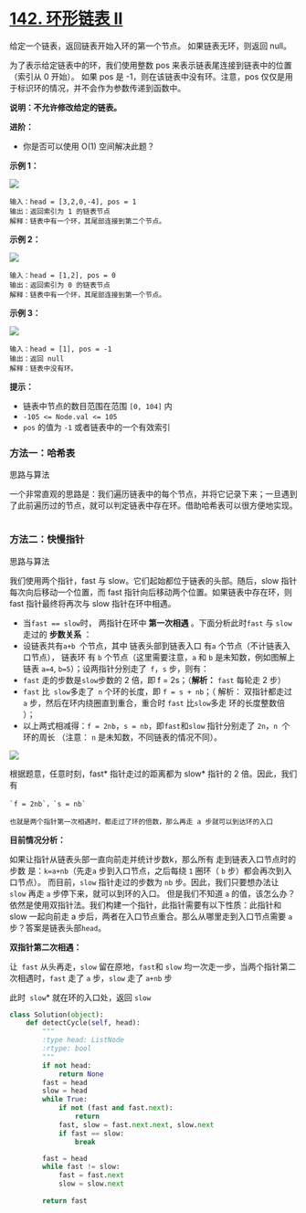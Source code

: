 # [142. 环形链表 II](https://leetcode-cn.com/problems/linked-list-cycle-ii/)

给定一个链表，返回链表开始入环的第一个节点。 如果链表无环，则返回 null。

为了表示给定链表中的环，我们使用整数 pos 来表示链表尾连接到链表中的位置（索引从 0 开始）。 如果 pos 是 -1，则在该链表中没有环。注意，pos 仅仅是用于标识环的情况，并不会作为参数传递到函数中。

**说明：不允许修改给定的链表。**

**进阶：**

- 你是否可以使用 O(1) 空间解决此题？


**示例 1：**

![](https://assets.leetcode-cn.com/aliyun-lc-upload/uploads/2018/12/07/circularlinkedlist.png)

```
输入：head = [3,2,0,-4], pos = 1
输出：返回索引为 1 的链表节点
解释：链表中有一个环，其尾部连接到第二个节点。
```

**示例 2：**

![](https://assets.leetcode-cn.com/aliyun-lc-upload/uploads/2018/12/07/circularlinkedlist_test2.png)

```
输入：head = [1,2], pos = 0
输出：返回索引为 0 的链表节点
解释：链表中有一个环，其尾部连接到第一个节点。
```

**示例 3：**

![](https://assets.leetcode-cn.com/aliyun-lc-upload/uploads/2018/12/07/circularlinkedlist_test3.png)

```
输入：head = [1], pos = -1
输出：返回 null
解释：链表中没有环。
```

**提示：**

- 链表中节点的数目范围在范围 `[0, 104]` 内
- `-105 <= Node.val <= 105`
- `pos` 的值为 `-1` 或者链表中的一个有效索引



### 方法一：哈希表

思路与算法

一个非常直观的思路是：我们遍历链表中的每个节点，并将它记录下来；一旦遇到了此前遍历过的节点，就可以判定链表中存在环。借助哈希表可以很方便地实现。

```

```



### 方法二：快慢指针

思路与算法

我们使用两个指针，fast 与 slow。它们起始都位于链表的头部。随后，slow 指针每次向后移动一个位置，而 fast 指针向后移动两个位置。如果链表中存在环，则 fast 指针最终将再次与 slow 指针在环中相遇。

-  当`fast == slow`时， 两指针在环中 **第一次相遇** 。下面分析此时`fast` 与 `slow`走过的 **步数关系** ：
- 设链表共有`a+b `个节点，其中 链表头部到链表入口 有`a` 个节点（不计链表入口节点）， 链表环 有 `b` 个节点（这里需要注意，`a` 和 `b` 是未知数，例如图解上链表 `a=4`, `b=5`）；设两指针分别走了` f`，`s` 步，则有：
- `fast` 走的步数是`slow`步数的 2 倍，即 f = 2s；（**解析：** `fast` 每轮走 2 步）
- `fast` 比` slow`多走了` n` 个环的长度，即 `f = s + nb`；（ 解析： 双指针都走过 `a` 步，然后在环内绕圈直到重合，重合时 `fast` 比` slow `多走 环的长度整数倍 ）；
- 以上两式相减得：`f = 2nb`，`s = nb`，即`fast`和`slow` 指针分别走了 `2n`，`n `个 环的周长 （注意： `n` 是未知数，不同链表的情况不同）。


![](https://assets.leetcode-cn.com/solution-static/142/142_fig1.png)


根据题意，任意时刻，fast* 指针走过的距离都为 slow* 指针的 2 倍。因此，我们有

```
`f = 2nb`，`s = nb`

也就是两个指针第一次相遇时，都走过了环的倍数，那么再走 a 步就可以到达环的入口
```

**目前情况分析：**

如果让指针从链表头部一直向前走并统计步数k，那么所有 走到链表入口节点时的步数 是：`k=a+nb`（先走`a` 步到入口节点，之后每绕 `1` 圈环（ `b` 步）都会再次到入口节点）。
而目前，`slow` 指针走过的步数为 `nb` 步。因此，我们只要想办法让 `slow` 再走 `a` 步停下来，就可以到环的入口。
但是我们不知道 `a` 的值，该怎么办？依然是使用双指针法。我们构建一个指针，此指针需要有以下性质：此指针和slow 一起向前走 a 步后，两者在入口节点重合。那么从哪里走到入口节点需要 `a `步？答案是链表头部`head`。

**双指针第二次相遇：**

让` fast` 从头再走，`slow` 留在原地，`fast`和 `slow` 均一次走一步，当两个指针第二次相遇时，`fast` 走了 `a` 步，`slow` 走了 `a+nb` 步

此时` slow`* 就在环的入口处，返回 `slow`

```python
class Solution(object):
    def detectCycle(self, head):
        """
        :type head: ListNode
        :rtype: bool
        """
        if not head:
            return None
        fast = head
        slow = head
        while True:
            if not (fast and fast.next):
                return
            fast, slow = fast.next.next, slow.next
            if fast == slow:
                break

        fast = head
        while fast != slow:
            fast = fast.next
            slow = slow.next
            
        return fast
```

